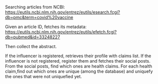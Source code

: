 Searching articles from NCBI:
https://eutils.ncbi.nlm.nih.gov/entrez/eutils/esearch.fcgi?db=pmc&term=covid%20vaccine

Given an article ID, fetches its metadata:
https://eutils.ncbi.nlm.nih.gov/entrez/eutils/efetch.fcgi?db=pubmed&id=33248227

Then collect the abstract.

If the influencer is registered, retrieves their profile with claims list.
If the influencer is not registered, register them and fetches their social posts.
From the social posts, find which ones are health claims.
For each health claim,find out which ones are unique (among the database) and uniquefy the ones that were not uniquefied yet.
